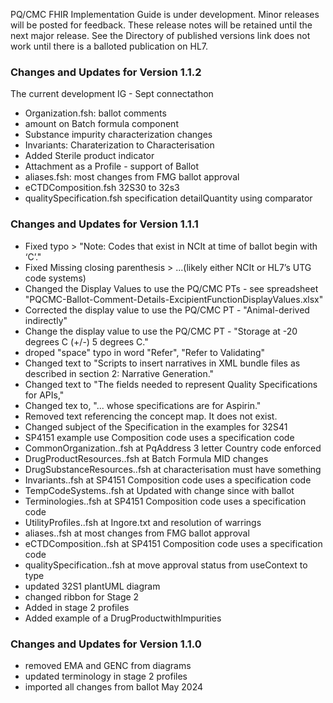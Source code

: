 PQ/CMC FHIR Implementation Guide is under development.  Minor releases will be posted for feedback. These release notes will be retained until the next major release.  See the Directory of published versions link does not work until there is a balloted publication on HL7.

### Changes and Updates for Version 1.1.2
The current development IG - Sept connectathon
- Organization.fsh: ballot comments
- amount on Batch formula component
- Substance impurity characterization changes
- Invariants: Charaterization to Characterisation
- Added Sterile product indicator
- Attachment as a Profile - support of Ballot
- aliases.fsh: most changes from FMG ballot approval
- eCTDComposition.fsh 32S30 to 32s3
- qualitySpecification.fsh specification detailQuantity using comparator

### Changes and Updates for Version 1.1.1

- Fixed typo > "Note: Codes that exist in NCIt at time of ballot begin with ‘C’."
- Fixed Missing closing parenthesis > ...(likely either NCIt or HL7’s UTG code systems)
- Changed the Display Values to use the PQ/CMC PTs - see spreadsheet "PQCMC-Ballot-Comment-Details-ExcipientFunctionDisplayValues.xlsx"
- Corrected the display value to use the PQ/CMC PT - "Animal-derived indirectly"
- Change the display value to use the PQ/CMC PT - "Storage at -20 degrees C (+/-) 5 degrees C."
- droped "space" typo in word "Refer", "Refer to Validating"
- Changed text to "Scripts to insert narratives in XML bundle files as described in section 2: Narrative Generation."
- Changed text to "The fields needed to represent Quality Specifications for APIs,"
- Changed tex to, "... whose specifications are for Aspirin."
- Removed text referencing the concept map. It does not exist.
- Changed subject of the Specification in the examples for 32S41
- SP4151 example use Composition code uses a specification code 
- CommonOrganization..fsh at PqAddress 3 letter Country code enforced 
- DrugProductResources..fsh at Batch Formula MID changes
- DrugSubstanceResources..fsh at characterisation must have something
- Invariants..fsh at SP4151 Composition code uses a specification code
- TempCodeSystems..fsh at Updated with change since with ballot
- Terminologies..fsh at SP4151 Composition code uses a specification code
- UtilityProfiles..fsh at Ingore.txt and resolution of warrings
- aliases..fsh at most changes from FMG ballot approval
- eCTDComposition..fsh at SP4151 Composition code uses a specification code
- qualitySpecification..fsh at move approval status from useContext to type
- updated 32S1 plantUML diagram 
- changed ribbon for Stage 2 
- Added in stage 2 profiles 
- Added example of a  DrugProductwithImpurities 

### Changes and Updates for Version 1.1.0

- removed EMA and GENC from diagrams
- updated terminology in stage 2 profiles
- imported all changes from ballot May 2024

